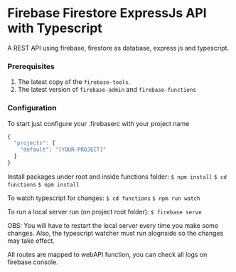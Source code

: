 # Firebase Firestore ExpressJs API with Typescript
A REST API using firebase, firestore as database, express js and typescript.

### Prerequisites
1. The latest copy of the `firebase-tools`.
2. The latest version of `firebase-admin` and `firebase-functions`

### Configuration
To start just configure your .firebaserc with your project name
```javascript
{
  "projects": {
    "default": "[YOUR-PROJECT]"
  }
}
```
Install packages under root and inside functions folder:
`$ npm install`
`$ cd functions`
`$ npm install`

To watch typescript for changes:
`$ cd functions`
`$ npm run watch`

To run a local server run (on project root folder): 
`$ firebase serve`

OBS: You will have to restart the local server every time you make some changes. Also, the typescript watcher must run alognside so the changes may take effect.

All routes are mapped to webAPI function, you can check all logs on firebase console.
